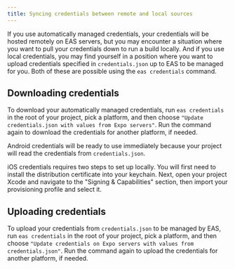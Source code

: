 ```yaml
---
title: Syncing credentials between remote and local sources
---
```


If you use automatically managed credentials, your credentials will be hosted remotely on EAS servers, but you may encounter a situation where you want to pull your credentials down to run a build locally. And if you use local credentials, you may find yourself in a position where you want to upload credentials specified in `credentials.json` up to EAS to be managed for you. Both of these are possible using the `eas credentials` command.

## Downloading credentials

To download your automatically managed credentials, run `eas credentials` in the root of your project, pick a platform, and then choose `"Update credentials.json with values from Expo servers"`. Run the command again to download the credentials for another platform, if needed.

Android credentials will be ready to use immediately because your project will read the credentials from `credentials.json`.

iOS credentials requires two steps to set up locally. You will first need to install the distribution certificate into your keychain. Next, open your project Xcode and navigate to the "Signing & Capabilities" section, then import your provisioning profile and select it.

## Uploading credentials

To upload your credentials from `credentials.json` to be managed by EAS, run `eas credentials` in the root of your project, pick a platform, and then choose `"Update credentials on Expo servers with values from credentials.json"`. Run the command again to upload the credentials for another platform, if needed.

<br />